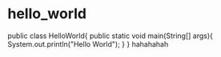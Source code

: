# hello_world
public class HelloWorld{
public static void main(String[] args){
System.out.println("Hello World");
}
}
hahahahah
